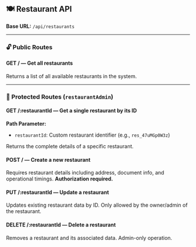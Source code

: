 

## 🍽️ **Restaurant API**

**Base URL:** `/api/restaurants`

---

### 🔓 Public Routes

#### **GET /** — Get all restaurants

Returns a list of all available restaurants in the system.

---

### 🔐 Protected Routes (`restaurantAdmin`)

#### **GET /\:restaurantId** — Get a single restaurant by its ID

**Path Parameter:**

* `restaurantId`: Custom restaurant identifier (e.g., `res_47uMGp0W3z`)

Returns the complete details of a specific restaurant.

#### **POST /** — Create a new restaurant

Requires restaurant details including address, document info, and operational timings.
**Authorization required.**

#### **PUT /\:restaurantId** — Update a restaurant

Updates existing restaurant data by ID. Only allowed by the owner/admin of the restaurant.

#### **DELETE /\:restaurantId** — Delete a restaurant

Removes a restaurant and its associated data. Admin-only operation.

